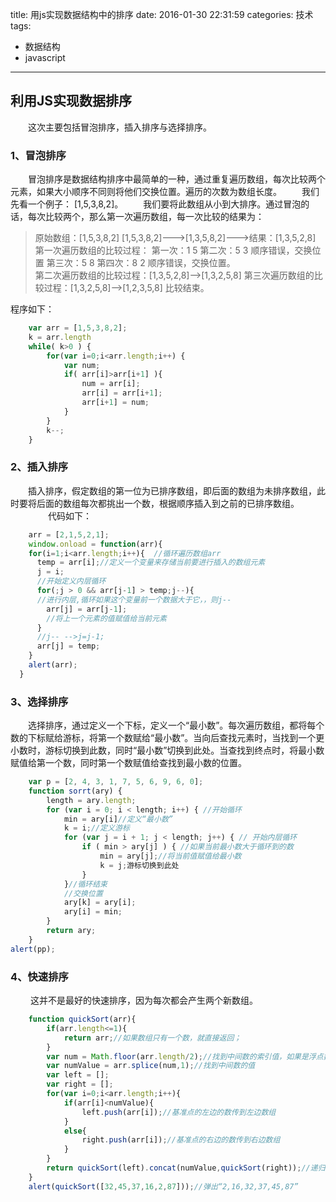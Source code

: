 title: 用js实现数据结构中的排序
date: 2016-01-30 22:31:59
categories: 技术
tags: 
 - 数据结构
 - javascript
---
## 利用JS实现数据排序

　　这次主要包括冒泡排序，插入排序与选择排序。
　　
### 1、冒泡排序

　　冒泡排序是数据结构排序中最简单的一种，通过重复遍历数组，每次比较两个元素，如果大小顺序不同则将他们交换位置。遍历的次数为数组长度。
　　我们先看一个例子： [1,5,3,8,2]。
　　我们要将此数组从小到大排序。通过冒泡的话，每次比较两个，那么第一次遍历数组，每一次比较的结果为：
　　
>原始数组：[1,5,3,8,2]
[1,5,3,8,2]--->[1,3,5,8,2]--->结果：[1,3,5,2,8]
第一次遍历数组的比较过程： 第一次：1 5   第二次：5 3 顺序错误，交换位置  第三次：5 8  第四次：8 2 顺序错误，交换位置。  
第二次遍历数组的比较过程：[1,3,5,2,8]-->[1,3,2,5,8]
第三次遍历数组的比较过程：[1,3,2,5,8]-->[1,2,3,5,8]
比较结束。

程序如下：

```js
    var arr = [1,5,3,8,2];
    k = arr.length
    while( k>0 ) {
        for(var i=0;i<arr.length;i++) {
            var num;
            if( arr[i]>arr[i+1] ){
                num = arr[i];
                arr[i] = arr[i+1];
                arr[i+1] = num;
            }
        }
        k--;
    }
```

### 2、插入排序

　　插入排序，假定数组的第一位为已排序数组，即后面的数组为未排序数组，此时要将后面的数组每次都挑出一个数，根据顺序插入到之前的已排序数组。
　　
　　代码如下：
　　
```js
    arr = [2,1,5,2,1];
    window.onload = function(arr){
    for(i=1;i<arr.length;i++){  //循环遍历数组arr
      temp = arr[i];//定义一个变量来存储当前要进行插入的数组元素
      j = i;
      //开始定义内层循环 
      for(;j > 0 && arr[j-1] > temp;j--){
      //进行内层,循环如果这个变量前一个数据大于它，，则j--
        arr[j] = arr[j-1];
        //将上一个元素的值赋值给当前元素
      }
      //j-- -->j=j-1;
      arr[j] = temp;
    }
    alert(arr);
  }
```

### 3、选择排序

　　选择排序，通过定义一个下标，定义一个“最小数”。每次遍历数组，都将每个数的下标赋给游标，将第一个数赋给“最小数”。当向后查找元素时，当找到一个更小数时，游标切换到此数，同时“最小数”切换到此处。当查找到终点时，将最小数赋值给第一个数，同时第一个数赋值给查找到最小数的位置。

```js
    var p = [2, 4, 3, 1, 7, 5, 6, 9, 6, 0];
    function sorrt(ary) {
        length = ary.length;
        for (var i = 0; i < length; i++) { //开始循环
            min = ary[i]//定义“最小数”
            k = i;//定义游标
            for (var j = i + 1; j < length; j++) { // 开始内层循环
                if ( min > ary[j] ) { //如果当前最小数大于循环到的数
                    min = ary[j];//将当前值赋值给最小数
                    k = j;游标切换到此处
                }
            }//循环结束
            //交换位置
            ary[k] = ary[i];
            ary[i] = min;
        }
        return ary;
    }
alert(pp);　　
```

### 4、快速排序

　　  这并不是最好的快速排序，因为每次都会产生两个新数组。

```js
	function quickSort(arr){
	    if(arr.length<=1){
	        return arr;//如果数组只有一个数，就直接返回；
	    }
	    var num = Math.floor(arr.length/2);//找到中间数的索引值，如果是浮点数，则向下取整
	    var numValue = arr.splice(num,1);//找到中间数的值
	    var left = [];
	    var right = [];
	    for(var i=0;i<arr.length;i++){
	        if(arr[i]<numValue){
	            left.push(arr[i]);//基准点的左边的数传到左边数组
	        }
	        else{
	            right.push(arr[i]);//基准点的右边的数传到右边数组
	        }
	    }
	    return quickSort(left).concat(numValue,quickSort(right));//递归不断重复比较
	}
	alert(quickSort([32,45,37,16,2,87]));//弹出“2,16,32,37,45,87”
```

